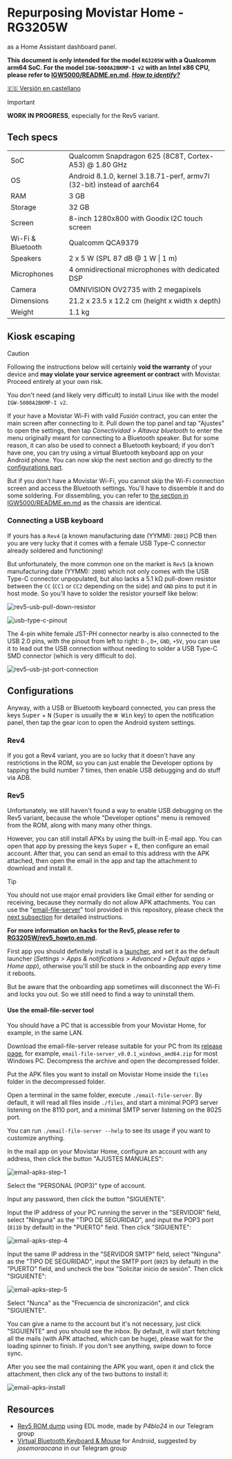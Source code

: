 # Repurposing Movistar Home - RG3205W

as a Home Assistant dashboard panel.

**This document is only intended for the model `RG3205W` with a Qualcomm arm64 SoC. For the model `IGW-5000A2BKMP-I v2` with an Intel x86 CPU, please refer to [IGW5000/README.en.md](../IGW5000/README.en.md).  [_How to identify?_](../README.en.md#important-note)**

[🇪🇸 Versión en castellano](../RG3205W/README.md)

> [!IMPORTANT]
> **WORK IN PROGRESS**, especially for the Rev5 variant.

## Tech specs

| | |
| --- | --- |
| SoC | Qualcomm Snapdragon 625 (8C8T, Cortex-A53) @ 1.80 GHz |
| OS | Android 8.1.0, kernel 3.18.71-perf, armv7l (32-bit) instead of aarch64 |
| RAM | 3 GB |
| Storage | 32 GB |
| Screen | 8-inch 1280x800 with Goodix I2C touch screen |
| Wi-Fi & Bluetooth | Qualcomm QCA9379 |
| Speakers | 2 x 5 W (SPL 87 dB @ 1 W \| 1 m) |
| Microphones | 4 omnidirectional microphones with dedicated DSP |
| Camera | OMNIVISION OV2735 with 2 megapixels |
| Dimensions | 21.2 x 23.5 x 12.2 cm (height x width x depth) |
| Weight | 1.1 kg |

## Kiosk escaping

> [!CAUTION]
> Following the instructions below will certainly **void the warranty** of your device and **may violate your service agreement or contract** with Movistar. Proceed entirely at your own risk.

You don't need (and likely very difficult) to install Linux like with the model `IGW-5000A2BKMP-I v2`.

If your have a Movistar Wi-Fi with valid _Fusión_ contract, you can enter the main screen after connecting to it. Pull down the top panel and tap "Ajustes" to open the settings, then tap _Conectividad > Altavoz bluetooth_ to enter the menu originally meant for connecting to a Bluetooth speaker. But for some reason, it can also be used to connect a Bluetooth keyboard; if you don't have one, you can try using a virtual Bluetooth keyboard app on your Android phone. You can now skip the next section and go directly to the [configurations part](#configurations).

But if you don't have a Movistar Wi-Fi, you cannot skip the Wi-Fi connection screen and access the Bluetooth settings. You'll have to dissemble it and do some soldering. For dissembling, you can refer to [the section in IGW5000/README.en.md](../IGW5000/README.en.md#disassembling) as the chassis are identical.

### Connecting a USB keyboard

If yours has a `Rev4` (a known manufacturing date (YYMM): `2001`) PCB then you are very lucky that it comes with a female USB Type-C connector already soldered and functioning!

But unfortunately, the more common one on the market is `Rev5` (a known manufacturing date (YYMM): `2008`) which not only comes with the USB Type-C connector unpopulated, but also lacks a 5.1 kΩ pull-down resistor between the `CC` (`CC1` or `CC2` depending on the side) and `GND` pins to put it in host mode. So you'll have to solder the resistor yourself like below:

![rev5-usb-pull-down-resistor](../assets/img/RG3205W-rev5-usb-pull-down-resistor.jpg)

![usb-type-c-pinout](../assets/img/usb-type-c-pinout.png)

The 4-pin white female JST-PH connector nearby is also connected to the USB 2.0 pins, with the pinout from left to right: `D-`, `D+`, `GND`, `+5V`, you can use it to lead out the USB connection without needing to solder a USB Type-C SMD connector (which is very difficult to do).

![rev5-usb-jst-port-connection](../assets/img/RG3205W-rev5-usb-jst-port-connection.jpg)

## Configurations

Anyway, with a USB or Bluetooth keyboard connected, you can press the keys <kbd>Super</kbd> + <kbd>N</kbd> (<kbd>Super</kbd> is usually the <kbd>⊞ Win</kbd> key) to open the notification panel, then tap the gear icon to open the Android system settings.

### Rev4

If you got a Rev4 variant, you are so lucky that it doesn't have any restrictions in the ROM, so you can just enable the Developer options by tapping the build number 7 times, then enable USB debugging and do stuff via ADB.

### Rev5

Unfortunately, we still haven't found a way to enable USB debugging on the Rev5 variant, because the whole "Developer options" menu is removed from the ROM, along with many many other things.

However, you can still install APKs by using the built-in E-mail app. You can open that app by pressing the keys <kbd>Super</kbd> + <kbd>E</kbd>, then configure an email account. After that, you can send an email to this address with the APK attached, then open the email in the app and tap the attachment to download and install it.

> [!TIP]
> You should not use major email providers like Gmail either for sending or receiving, because they normally do not allow APK attachments. You can use the "[email-file-server](https://github.com/zry98/movistar-home-hacks/tree/main/email-file-server)" tool provided in this repository, please check the [next subsection](#use-the-email-file-server-tool) for detailed instructions.

**For more information on hacks for the Rev5, please refer to [RG3205W/rev5_howto.en.md](../RG3205W/rev5_howto.en.md).**

First app you should definitely install is a [launcher](https://search.f-droid.org/?q=launcher), and set it as the default launcher (_Settings > Apps & notifications > Advanced > Default apps > Home app_), otherwise you'll still be stuck in the onboarding app every time it reboots.

But be aware that the onboarding app sometimes will disconnect the Wi-Fi and locks you out. So we still need to find a way to uninstall them.

#### Use the email-file-server tool

You should have a PC that is accessible from your Movistar Home, for example, in the same LAN.

Download the email-file-server release suitable for your PC from its [release page](https://github.com/zry98/movistar-home-hacks/releases/tag/v0.0.1), for example, `email-file-server_v0.0.1_windows_amd64.zip` for most Windows PC. Decompress the archive and open the decompressed folder.

Put the APK files you want to install on Movistar Home inside the `files` folder in the decompressed folder.

Open a terminal in the same folder, execute `./email-file-server`. By default, it will read all files inside `./files`, and start a minimal POP3 server listening on the 8110 port, and a minimal SMTP server listening on the 8025 port.

You can run `./email-file-server --help` to see its usage if you want to customize anything.

In the mail app on your Movistar Home, configure an account with any address, then click the button "AJUSTES MANUALES":

![email-apks-step-1](../assets/img/email-apks-step-1.png)

Select the "PERSONAL (POP3)" type of account.

Input any password, then click the button "SIGUIENTE".

Input the IP address of your PC running the server in the "SERVIDOR" field, select "Ninguna" as the "TIPO DE SEGURIDAD", and input the POP3 port (`8110` by default) in the "PUERTO" field. Then click "SIGUIENTE":

![email-apks-step-4](../assets/img/email-apks-step-4.png)

Input the same IP address in the "SERVIDOR SMTP" field, select "Ninguna" as the "TIPO DE SEGURIDAD", input the SMTP port (`8025` by default) in the "PUERTO" field, and uncheck the box "Solicitar inicio de sesión". Then click "SIGUIENTE":

![email-apks-step-5](../assets/img/email-apks-step-5.png)

Select "Nunca" as the "Frecuencia de sincronización", and click "SIGUIENTE".

You can give a name to the account but it's not necessary, just click "SIGUIENTE" and you should see the inbox. By default, it will start fetching all the mails (with APK attached, which can be huge), please wait for the loading spinner to finish. If you don't see anything, swipe down to force sync.

After you see the mail containing the APK you want, open it and click the attachment, then click any of the two buttons to install it:

![email-apks-install](../assets/img/email-apks-install.png)

## Resources

- [Rev5 ROM dump](https://t.me/movistar_home_hacking/1426) using EDL mode, made by _P4blo24_ in our Telegram group
- [Virtual Bluetooth Keyboard & Mouse](https://play.google.com/store/apps/details?id=io.appground.blek) for Android, suggested by _josemoraocana_ in our Telegram group
